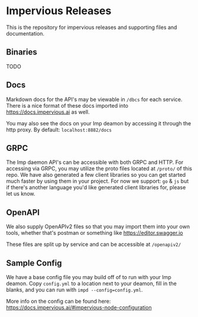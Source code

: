 # Impervious Releases

This is the repository for impervious releases and supporting files and documentation.

## Binaries
TODO

## Docs

Markdown docs for the API's may be viewable in `/dbcs` for each service. There is a nice format of these docs imported into https://docs.impervious.ai as well.

You may also see the docs on your Imp deamon by accessing it through the http proxy. By default: `localhost:8882/docs`

## GRPC 

The Imp daemon API's can be accessible with both GRPC and HTTP. For accessing via GRPC, you may utilize the proto files located at `/proto/` of this repo. We have also generated a few client libraries so you can get started much faster by using them in your project. For now we support: `go` & `js` but if there's another language you'd like generated client libraries for, please let us know.

## OpenAPI

We also supply OpenAPIv2 files so that you may import them into your own tools, whether that's postman or something like https://editor.swagger.io

These files are split up by service and can be accessible at `/openapiv2/`

## Sample Config 

We have a base config file you may build off of to run with your Imp deamon. Copy `config.yml` to a location next to your deamon, fill in the blanks, and you can run with `impd --config=config.yml`.

More info on the config can be found here: https://docs.impervious.ai/#impervious-node-configuration 

